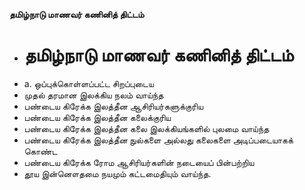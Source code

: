 **தமிழ்நாடு மாணவர் கணினித் திட்டம்**
- # தமிழ்நாடு மாணவர் கணினித் திட்டம்
- a. ஒப்புக்கொள்ளப்பட்ட சிறப்புடைய
- முதல் தரமான இலக்கிய நலம் வாய்ந்த
- பண்டைய கிரேக்க இலத்தீன ஆசிரியர்களுக்குரிய
- பண்டைய கிரேக்க இலத்தீன கலைக்குரிய
- பண்டைய கிரேக்க இலத்தீன கலை இலக்கியங்களில் புலமை வாய்ந்த
- பண்டைய கிரேக்க இலத்தீன நுல்களை அல்லது கலைகளை அடிப்படையாகக் கொண்ட
- பண்டைய கிரேக்க ரோம ஆசிரியர்களின் நடையைப் பின்பற்றிய
- தூய இன்னௌதமை நயமும் கட்டமைதியும் வாய்ந்த.

